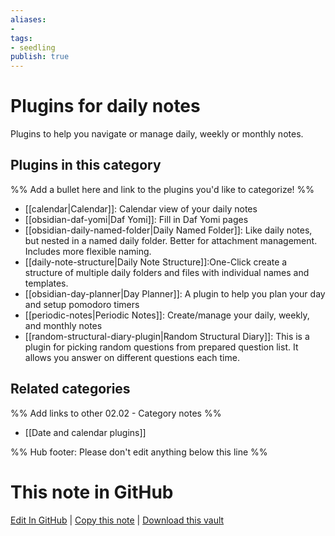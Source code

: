 ```yaml
---
aliases:
- 
tags: 
- seedling 
publish: true
---
```



# Plugins for daily notes

Plugins to help you navigate or manage daily, weekly or monthly notes.

## Plugins in this category

%% Add a bullet here and link to the plugins you'd like to categorize! %%

- [[calendar|Calendar]]: Calendar view of your daily notes
- [[obsidian-daf-yomi|Daf Yomi]]: Fill in Daf Yomi pages
- [[obsidian-daily-named-folder|Daily Named Folder]]: Like daily notes, but nested in a named daily folder. Better for attachment management. Includes more flexible naming.
- [[daily-note-structure|Daily Note Structure]]:One-Click create a structure of multiple daily folders and files with individual names and templates.
- [[obsidian-day-planner|Day Planner]]: A plugin to help you plan your day and setup pomodoro timers
- [[periodic-notes|Periodic Notes]]: Create/manage your daily, weekly, and monthly notes
- [[random-structural-diary-plugin|Random Structural Diary]]: This is a plugin for picking random questions from prepared question list. It allows you answer on different questions each time.

## Related categories

%% Add links to other 02.02 - Category notes %%

- [[Date and calendar plugins]]

%% Hub footer: Please don't edit anything below this line %%

# This note in GitHub

<span class="git-footer">[Edit In GitHub](https://github.dev/obsidian-community/obsidian-hub/blob/main/02%20-%20Community%20Expansions/02.01%20Plugins%20by%20Category/Plugins%20for%20daily%20notes.md "git-hub-edit-note") | [Copy this note](https://raw.githubusercontent.com/obsidian-community/obsidian-hub/main/02%20-%20Community%20Expansions/02.01%20Plugins%20by%20Category/Plugins%20for%20daily%20notes.md "git-hub-copy-note") | [Download this vault](https://github.com/obsidian-community/obsidian-hub/archive/refs/heads/main.zip "git-hub-download-vault") </span>
